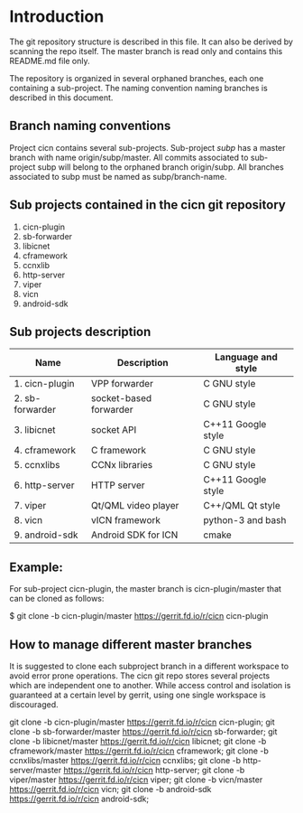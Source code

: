 # Introduction
The git repository structure is described in this file. It can also be derived
by scanning the repo itself. The master branch is read only and contains this
README.md file only.

The repository is organized in several orphaned branches, each one containing
a sub-project. The naming convention naming branches is described in this
document.

## Branch naming conventions
Project cicn contains several sub-projects. Sub-project *subp* has a master
branch with name  origin/subp/master. All commits associated to sub-project
subp will belong to the orphaned branch origin/subp. All branches associated
to subp must be named as subp/branch-name.

## Sub projects contained in the cicn git repository

1. cicn-plugin
2. sb-forwarder
3. libicnet
4. cframework
5. ccnxlib
6. http-server
7. viper
8. vicn
9. android-sdk

## Sub projects description

Name                | Description             |  Language and style
------------------- | ----------------------- | -------------------
1. cicn-plugin      | VPP forwarder           | C GNU style
2. sb-forwarder     | socket-based forwarder  | C GNU style
3. libicnet         | socket API              | C++11 Google style
4. cframework       | C framework             | C GNU style
5. ccnxlibs         | CCNx libraries          | C GNU style
6. http-server      | HTTP server             | C++11 Google style
7. viper            | Qt/QML video player     | C++/QML Qt style
8. vicn             | vICN framework          | python-3 and bash
9. android-sdk      | Android SDK for ICN     | cmake

## Example:

For sub-project cicn-plugin, the master branch is cicn-plugin/master
that can be cloned as follows:

$ git clone -b cicn-plugin/master https://gerrit.fd.io/r/cicn cicn-plugin

## How to manage different master branches

It is suggested to clone each subproject branch in a different workspace to 
avoid error prone operations. The cicn git repo stores several projects which
are independent one to another. While access control and isolation is
guaranteed at a certain level by gerrit, using one single workspace is
discouraged.

git clone -b cicn-plugin/master  https://gerrit.fd.io/r/cicn cicn-plugin;
git clone -b sb-forwarder/master https://gerrit.fd.io/r/cicn sb-forwarder;
git clone -b libicnet/master     https://gerrit.fd.io/r/cicn libicnet;
git clone -b cframework/master   https://gerrit.fd.io/r/cicn cframework;
git clone -b ccnxlibs/master     https://gerrit.fd.io/r/cicn ccnxlibs;
git clone -b http-server/master  https://gerrit.fd.io/r/cicn http-server;
git clone -b viper/master        https://gerrit.fd.io/r/cicn viper;
git clone -b vicn/master         https://gerrit.fd.io/r/cicn vicn;
git clone -b android-sdk         https://gerrit.fd.io/r/cicn android-sdk;

